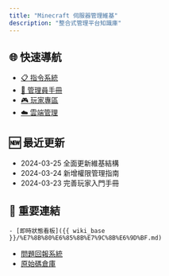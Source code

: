 ```yaml
---
title: "Minecraft 伺服器管理維基"
description: "整合式管理平台知識庫"
---
```


## 🌐 快速導航
- [📋 指令系統](/指令系統)
- [🔧 管理員手冊](/管理指南)
- [🎮 玩家專區](/玩家指南)
- [☁️ 雲端管理](/AList指南)

## 🆕 最近更新
- 2024-03-25 全面更新維基結構
- 2024-03-24 新增權限管理指南
- 2024-03-23 完善玩家入門手冊

## 📌 重要連結
    - [即時狀態看板]({{ wiki_base }}/%E7%8B%80%E6%85%8B%E7%9C%8B%E6%9D%BF.md)
- [問題回報系統](https://github.com/Skywind5487/open-myMinecraftServer/issues)
- [原始碼倉庫](https://github.com/Skywind5487/open-myMinecraftServer)  
